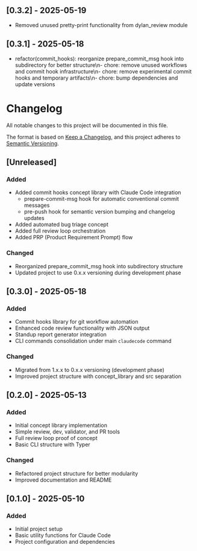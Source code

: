 ## [0.3.2] - 2025-05-19
- Removed unused pretty-print functionality from dylan_review module

## [0.3.1] - 2025-05-18
- refactor(commit_hooks): reorganize prepare_commit_msg hook into subdirectory for better structure\n- chore: remove unused workflows and commit hook infrastructure\n- chore: remove experimental commit hooks and temporary artifacts\n- chore: bump dependencies and update versions

# Changelog

All notable changes to this project will be documented in this file.

The format is based on [Keep a Changelog](https://keepachangelog.com/en/1.0.0/),
and this project adheres to [Semantic Versioning](https://semver.org/spec/v2.0.0.html).

## [Unreleased]

### Added
- Added commit hooks concept library with Claude Code integration
  - prepare-commit-msg hook for automatic conventional commit messages
  - pre-push hook for semantic version bumping and changelog updates
- Added automated bug triage concept
- Added full review loop orchestration
- Added PRP (Product Requirement Prompt) flow

### Changed
- Reorganized prepare_commit_msg hook into subdirectory structure
- Updated project to use 0.x.x versioning during development phase

## [0.3.0] - 2025-05-18

### Added
- Commit hooks library for git workflow automation
- Enhanced code review functionality with JSON output
- Standup report generator integration
- CLI commands consolidation under main `claudecode` command

### Changed
- Migrated from 1.x.x to 0.x.x versioning (development phase)
- Improved project structure with concept_library and src separation

## [0.2.0] - 2025-05-13

### Added
- Initial concept library implementation
- Simple review, dev, validator, and PR tools
- Full review loop proof of concept
- Basic CLI structure with Typer

### Changed
- Refactored project structure for better modularity
- Improved documentation and README

## [0.1.0] - 2025-05-10

### Added
- Initial project setup
- Basic utility functions for Claude Code
- Project configuration and dependencies